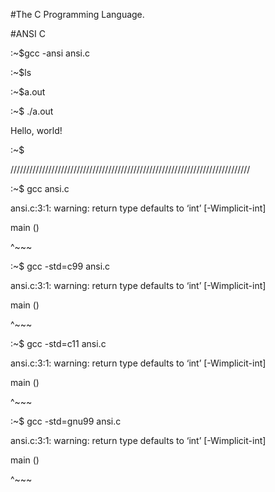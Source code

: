 #The C Programming Language.

#ANSI C

:~$gcc -ansi ansi.c

:~$ls

:~$a.out

:~$ ./a.out

Hello, world!

:~$


////////////////////////////////////////////////////////////////////////////


:~$ gcc ansi.c

ansi.c:3:1: warning: return type defaults to ‘int’ [-Wimplicit-int]

 main ()
 
 ^~~~


:~$ gcc -std=c99 ansi.c

ansi.c:3:1: warning: return type defaults to ‘int’ [-Wimplicit-int]

 main ()
 
 ^~~~


:~$ gcc -std=c11 ansi.c

ansi.c:3:1: warning: return type defaults to ‘int’ [-Wimplicit-int]

 main ()
 
 ^~~~


:~$ gcc -std=gnu99 ansi.c

ansi.c:3:1: warning: return type defaults to ‘int’ [-Wimplicit-int]

 main ()
 
 ^~~~
